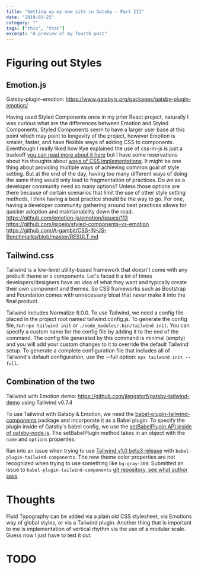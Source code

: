 ```yaml
---
title: "Setting up my new site in Gatsby - Part III"
date: "2019-03-25"
category: ""
tags: ["this", "that"]
excerpt: "A preview of my fourth post"
---
```


# Figuring out Styles

## Emotion.js

Gatsby-plugin-emotion: https://www.gatsbyjs.org/packages/gatsby-plugin-emotion/

Having used Styled Components once in my prior React project, naturally I was curious what are the differences between Emotion and Styled Components. Styled Components seem to have a larger user base at this point which may point to longevity of the project, however Emotion is smaler, faster, and have flexible ways of adding CSS to components. Eventhough I really liked how Kye explained the use of css-in-js is just a tradeoff [you can read more about it here](https://github.com/emotion-js/emotion/issues/113#issuecomment-357045927) but I have some reservations about his thoughts about [ways of CSS implementations](https://github.com/emotion-js/emotion/issues/113#issuecomment-364565430). It might be one thing about providing multiple ways of achieving common goal of style setting. But at the end of the day, having too many different ways of doing the same thing would only lead to fragmentation of practices. Do we as a developer community need so many options? Unless those options are there because of certain scenarios that limit the use of other style setting methods, I think having a best practice should be the way to go. For one, having a developer community gathering around best practices allows for quicker adoption and maintainability down the road.
https://github.com/emotion-js/emotion/issues/113
https://github.com/jsjoeio/styled-components-vs-emotion
https://github.com/A-gambit/CSS-IN-JS-Benchmarks/blob/master/RESULT.md

## Tailwind.css

Tailwind is a low-level utility-based framework that doesn't come with any prebuilt theme or s components. Let's faced it a lot of times developers/designers have an idea of what they want and typically create their own component and themes. So CSS frameworks such as Bootstrap and Foundation comes with unnecessary bloat that never make it into the final product.

Tailwind includes Normalize 8.0.0. To use Tailwind, we need a config file placed in the project root named tailwind.config.js. To generate the config file, run `npx tailwind init` or `./node_modules/.bin/tailwind init`. You can specify a custom name for the config file by adding it to the end of the command. The config file generated by this command is minimal (empty) and you will add your custom changes to it to override the default Tailwind setup. To generate a complete configuration file that includes all of Tailwind's default configuration, use the --full option: `npx tailwind init --full`.

## Combination of the two

Tailwind with Emotion demo: https://github.com/jlengstorf/gatsby-tailwind-demo using Tailwind v0.7.4

To use Tailwind with Gatsby & Emotion, we need the [babel-plugin-tailwind-components](https://github.com/bradlc/babel-plugin-tailwind-components) package and incorporate it as a Babel plugin. To specify the plugin inside of Gatsby's babel config, we use the [setBabelPlugin API inside of gatsby-node.js](https://github.com/jlengstorf/gatsby-tailwind-demo/blob/master/gatsby-node.js). The setBabelPlugin method takes in an object with the `name` and `options` properties.

Ran into an issue when trying to use [Tailwind v1.0 beta3 release](https://github.com/tailwindcss/tailwindcss/releases#check-your-design-against-the-updated-default-breakpoints) with `babel-plugin-tailwind-components`. The new theme color properties are not recognized when trying to use something like `bg-gray-300`. Submitted an issue to `babel-plugin-tailwind-components` [git repository, see what author says](https://github.com/bradlc/babel-plugin-tailwind-components/issues/20)

# Thoughts

Fluid Typography can be added via a plain old CSS stylesheet, via Emotions way of global styles, or via a Tailwind plugin. Another thing that is important to me is implementation of vertical rhythm via the use of a modular scale.
Guess now I just have to test it out.

# TODO
